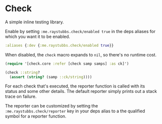 # Check
A simple inline testing library.

Enable by setting `:me.raystubbs.check/enabled true` in the
deps aliases for which you want it to be enabled.

```clojure
:aliases {:dev {:me.raystubbs.check/enabled true}}
```

When disabled, the `check` macro expands to `nil`, so there's
no runtime cost.


```clojure
(require '[check.core :refer [check samp samps] :as ck]')

(check ::string?
  (assert (string? (samp ::ck/string))))
```

For each check that's executed, the reporter function is
called with its status and some other details.  The default
reporter simply prints out a stack trace on failure.

The reporter can be customized by setting the
`:me.raystubbs.check/reporter` key in your deps alias to
a the qualified symbol for a reporter function.


